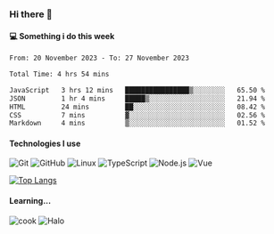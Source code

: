 ### Hi there 👋

#### 💻 Something i do this week

<!--START_SECTION:waka-->

```txt
From: 20 November 2023 - To: 27 November 2023

Total Time: 4 hrs 54 mins

JavaScript   3 hrs 12 mins   ████████████████▒░░░░░░░░   65.50 %
JSON         1 hr 4 mins     █████▒░░░░░░░░░░░░░░░░░░░   21.94 %
HTML         24 mins         ██░░░░░░░░░░░░░░░░░░░░░░░   08.42 %
CSS          7 mins          ▓░░░░░░░░░░░░░░░░░░░░░░░░   02.56 %
Markdown     4 mins          ▒░░░░░░░░░░░░░░░░░░░░░░░░   01.52 %
```

<!--END_SECTION:waka-->


#### Technologies I use
![Git](https://img.shields.io/badge/-Git-222222?style=flat&logo=git&logoColor=F05032)
![GitHub](https://img.shields.io/badge/-GitHub-181717?style=flat&logo=github)
![Linux](https://img.shields.io/badge/-Linux-222222?style=flat&logo=linux&logoColor=FCC624)
![TypeScript](https://img.shields.io/badge/-TypeScript-000000?style=flat&logo=typescript)
![Node.js](https://img.shields.io/badge/-Node.js-222222?style=flat&logo=node.js&logoColor=339933)
![Vue](https://img.shields.io/badge/-Vue-222222?style=flat&logo=Vue.js&logoColor=4FC08D)

[![Top Langs](https://github-readme-stats.vercel.app/api/top-langs/?username=GodlessLiu&layout=compact)](https://github.com/anuraghazra/github-readme-stats)
#### Learning...
![cook](https://img.shields.io/badge/cook-v0.0.0-yellow.svg)
![Halo](https://img.shields.io/badge/Halo-v2.9.0-blue.svg)
